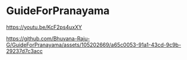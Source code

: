 # GuideForPranayama
https://youtu.be/KcF2ps4uxXY



https://github.com/Bhuvana-Raju-G/GuideForPranayama/assets/105202669/a65c0053-91a1-43cd-9c9b-29237d7c3acc

